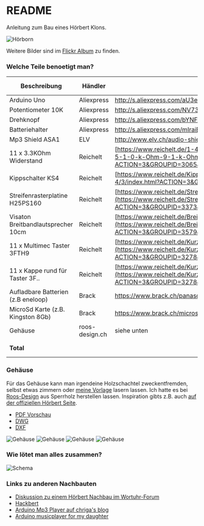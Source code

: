 # README #

Anleitung zum Bau eines Hörbert Klons.

![Hörborn](https://c2.staticflickr.com/8/7358/27122043443_22672eb855.jpg "Hörborn")

Weitere Bilder sind im [Flickr Album](https://www.flickr.com/gp/born/dSp205) zu finden.

### Welche Teile benoetigt man? ###

| Beschreibung | Händler | Link | Preis [CHF] |
|-------|---|---|---:|
| Arduino Uno | Aliexpress | http://s.aliexpress.com/aU3emA32 | 3.00 |
| Potentiometer 10K | Aliexpress | http://s.aliexpress.com/NV73e6fy | 1.00 |
| Drehknopf | Aliexpress | http://s.aliexpress.com/bYNFrqiq | 1.50 |
| Batteriehalter | Aliexpress | http://s.aliexpress.com/mIraiEBz | 1.50 |
| Mp3 Shield ASA1 | ELV | http://www.elv.ch/audio-shield-fuer-arduino-asa1-bausatz.html | 20.00|
| 11 x 3.3KOhm Widerstand | Reichelt | [https://www.reichelt.de/1-4W-5-1-0-k-Ohm-9-1-k-Ohm](https://www.reichelt.de/1-4W-5-1-0-k-Ohm-9-1-k-Ohm/1-4W-3-3K/3/index.html?ACTION=3&GROUPID=3065&ARTICLE=1397&SEARCH=1%2F4W%203%2C3K&OFFSET=16&) | 1.00|
| Kippschalter KS4 | Reichelt | [https://www.reichelt.de/Kippschalter/KS-4](https://www.reichelt.de/Kippschalter/KS-4/3/index.html?ACTION=3&GROUPID=3275&ARTICLE=9557&OFFSET=16& )| 1.50|
| Streifenrasterplatine H25PS160 | Reichelt | [https://www.reichelt.de/Streifenraster/H25PS160](https://www.reichelt.de/Streifenraster/H25PS160/3/index.html?ACTION=3&GROUPID=3373&ARTICLE=23953&OFFSET=16&) | 2.50|
| Visaton Breitbandlautsprecher 10cm | Reichelt | [https://www.reichelt.de/Breitbandlautsprecher/VIS-FR-10HM-8](https://www.reichelt.de/Breitbandlautsprecher/VIS-FR-10HM-8/3/index.html?ACTION=3&GROUPID=3579&ARTICLE=66815&OFFSET=16&) | 6.00|
| 11 x Multimec Taster 3FTH9 | Reichelt | [https://www.reichelt.de/Kurzhubtaster/TASTER-3FTH9](https://www.reichelt.de/Kurzhubtaster/TASTER-3FTH9/3/index.html?ACTION=3&GROUPID=3278&ARTICLE=156904&OFFSET=16&) | 13.00|
| 11 x Kappe rund für Taster 3F.. | Reichelt | [https://www.reichelt.de/Kurzhubtaster/KAPPE-1D06](https://www.reichelt.de/Kurzhubtaster/KAPPE-1D06/3/index.html?ACTION=3&GROUPID=3278&ARTICLE=79709&OFFSET=16&) | 3.50|
| Aufladbare Batterien (z.B eneloop) | Brack | https://www.brack.ch/panasonic-eneloop-bk-3mcce4be-324491 | 20.00|
| MicroSd Karte (z.B. Kingston 8Gb) | Brack | https://www.brack.ch/microsdhc-card-8gb-kingston-88908 | 6.00|
| Gehäuse | roos-design.ch |siehe unten | 30.00|
| **Total** | | | **ca. 110.00** |

### Gehäuse ###
Für das Gehäuse kann man irgendeine Holzschachtel zweckentfremden, selbst etwas zimmern oder [meine Vorlage](https://www.dropbox.com/s/fan26ac5f0buzio/H%C3%B6rborn.pdf?dl=0)  lasern lassen. Ich hatte es bei [Roos-Design](http://www.roos-design.ch) aus Sperrholz herstellen lassen. Inspiration gibts z.B. auch [auf der offiziellen Hörbert Seite](https://de-de.hoerbert.com/blog/de/design).

* [PDF Vorschau](https://www.dropbox.com/s/fan26ac5f0buzio/H%C3%B6rborn.pdf?dl=0) 
* [DWG](https://www.dropbox.com/s/1zb19kptnvq3p6d/h%C3%B6rborn.dwg?dl=0)
* [DXF](https://www.dropbox.com/s/5j3yvfxwj3fe5jw/h%C3%B6rborn.dxf?dl=0)

![Gehäuse](https://c2.staticflickr.com/8/7185/27698718566_a0f2e3f842_m.jpg "Gehäuse")
![Gehäuse](https://c2.staticflickr.com/8/7609/27698716386_3e234b8551_m.jpg "Gehäuse")
![Gehäuse](https://c2.staticflickr.com/8/7515/27698714296_95251ed4b6_m.jpg "Gehäuse")
![Gehäuse](https://c2.staticflickr.com/8/7398/27122044713_cc75e95ff0_m.jpg "Gehäuse")

### Wie lötet man alles zusammen? ###
![Schema](https://dl.dropbox.com/s/0clr1rj6rry1rwn/hoerbornSchema.png "Schema")

### Links zu anderen Nachbauten ###
* [Diskussion zu einem Hörbert Nachbau im Wortuhr-Forum](http://diskussion.christians-bastel-laden.de/viewtopic.php?f=13&t=571&hilit=hörbert)
* [Hackbert](https://www.florian-wolters.de/blog/2015/12/29/hackbert-the-audio-player/)
* [Arduino Mp3 Player auf chriga's blog](http://chrigas.blogspot.ch/p/arduino_13.html)
* [Arduino musicplayer for my daughter](http://www.koelnerwasser.de/?p=617)
